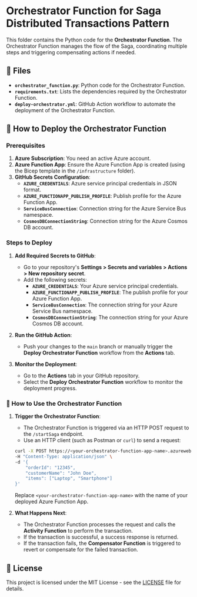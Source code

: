 # Orchestrator Function for Saga Distributed Transactions Pattern

This folder contains the Python code for the **Orchestrator Function**. The Orchestrator Function manages the flow of the Saga, coordinating multiple steps and triggering compensating actions if needed.

## 📑 Files

- **`orchestrator_function.py`**: Python code for the Orchestrator Function.
- **`requirements.txt`**: Lists the dependencies required by the Orchestrator Function.
- **`deploy-orchestrator.yml`**: GitHub Action workflow to automate the deployment of the Orchestrator Function.

## 🚀 How to Deploy the Orchestrator Function

### Prerequisites

1. **Azure Subscription**: You need an active Azure account.
2. **Azure Function App**: Ensure the Azure Function App is created (using the Bicep template in the `/infrastructure` folder).
3. **GitHub Secrets Configuration**:
   - **`AZURE_CREDENTIALS`**: Azure service principal credentials in JSON format.
   - **`AZURE_FUNCTIONAPP_PUBLISH_PROFILE`**: Publish profile for the Azure Function App.
   - **`ServiceBusConnection`**: Connection string for the Azure Service Bus namespace.
   - **`CosmosDBConnectionString`**: Connection string for the Azure Cosmos DB account.

### Steps to Deploy

1. **Add Required Secrets to GitHub**:
   - Go to your repository's **Settings > Secrets and variables > Actions > New repository secret**.
   - Add the following secrets:
     - **`AZURE_CREDENTIALS`**: Your Azure service principal credentials.
     - **`AZURE_FUNCTIONAPP_PUBLISH_PROFILE`**: The publish profile for your Azure Function App.
     - **`ServiceBusConnection`**: The connection string for your Azure Service Bus namespace.
     - **`CosmosDBConnectionString`**: The connection string for your Azure Cosmos DB account.

2. **Run the GitHub Action**:
   - Push your changes to the `main` branch or manually trigger the **Deploy Orchestrator Function** workflow from the **Actions** tab.

3. **Monitor the Deployment**:
   - Go to the **Actions** tab in your GitHub repository.
   - Select the **Deploy Orchestrator Function** workflow to monitor the deployment progress.

### 📝 How to Use the Orchestrator Function

1. **Trigger the Orchestrator Function**:
   - The Orchestrator Function is triggered via an HTTP POST request to the `/startSaga` endpoint.
   - Use an HTTP client (such as Postman or `curl`) to send a request:

   ```bash
   curl -X POST https://<your-orchestrator-function-app-name>.azurewebsites.net/api/startSaga \
   -H "Content-Type: application/json" \
   -d '{
       "orderId": "12345",
       "customerName": "John Doe",
       "items": ["Laptop", "Smartphone"]
   }'
   ```

   Replace `<your-orchestrator-function-app-name>` with the name of your deployed Azure Function App.

2. **What Happens Next**:
   - The Orchestrator Function processes the request and calls the **Activity Function** to perform the transaction.
   - If the transaction is successful, a success response is returned.
   - If the transaction fails, the **Compensator Function** is triggered to revert or compensate for the failed transaction.

## 📄 License

This project is licensed under the MIT License - see the [LICENSE](../LICENSE) file for details.
